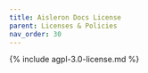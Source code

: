 ```yaml
---
title: Aisleron Docs License
parent: Licenses & Policies
nav_order: 30
---
```


{% include agpl-3.0-license.md %}  

